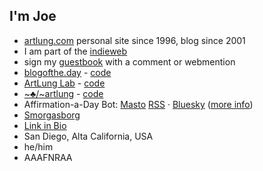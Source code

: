 ## I'm Joe

- <a href="https://artlung.com/">artlung.com</a> personal site since 1996, blog since 2001
- I am part of the <a href="https://indieweb.org/">indieweb</a>
- sign my <a href="https://artlung.com/guestbook/">guestbook</a> with a comment or webmention
- <a href="https://blogofthe.day">blogofthe.day</a> - <a href="https://github.com/artlung/blogofthe.day">code</a>
- <a href="https://lab.artlung.com/">ArtLung Lab</a> - <a href="https://github.com/artlung/lab.artlung.com">code</a>
- <a href="https://tilde.club/~artlung/">~♣/~artlung</a> - <a href="https://github.com/artlung/artlung-tilde-club/">code</a>
- Affirmation-a-Day Bot: <a href="https://thisbot.day/@affirmations">Masto</a> <a href="https://thisbot.day/@affirmations.rss">RSS</a> &middot; <a href="https://bsky.app/profile/thisbot.day">Bluesky</a> (<a href="https://artlung.com/text-bots/">more info</a>)
- <a href="https://smorgasborg.artlung.com/">Smorgasborg</a>
- <a href="https://artlung.com/links/">Link in Bio</a>
- San Diego, Alta California, USA
- he/him
- AAAFNRAA
